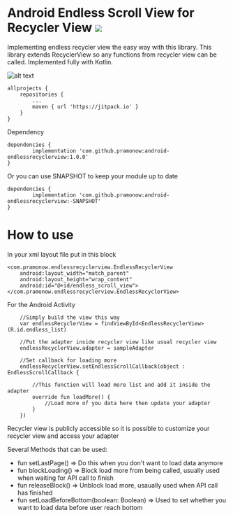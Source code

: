 # Android Endless Scroll View for Recycler View [![](https://jitpack.io/v/pramonow/android-endlessrecyclerview.svg)](https://jitpack.io/#pramonow/android-endlessrecyclerview)

Implementing endless recycler view the easy way with this library. This library extends RecyclerView so any functions from recycler view can be called. Implemented fully with Kotlin.

![alt text](https://github.com/pramonow/android-endlessrecyclerview/blob/master/screenshoot.gif?raw=true)

	allprojects {
		repositories {
			...
			maven { url 'https://jitpack.io' }
		}
	}
  
Dependency
	
	dependencies {
	        implementation 'com.github.pramonow:android-endlessrecyclerview:1.0.0'
	}


Or you can use SNAPSHOT to keep your module up to date

	dependencies {
	        implementation 'com.github.pramonow:android-endlessrecyclerview:-SNAPSHOT'
	}

# How to use

In your xml layout file put in this block

    <com.pramonow.endlessrecyclerview.EndlessRecyclerView
        android:layout_width="match_parent"
        android:layout_height="wrap_content"
        android:id="@+id/endless_scroll_view">
    </com.pramonow.endlessrecyclerview.EndlessRecyclerView>

For the Android Activity

        //Simply build the view this way
        var endlessRecyclerView = findViewById<EndlessRecyclerView>(R.id.endless_list)

        //Put the adapter inside recycler view like usual recycler view
        endlessRecyclerView.adapter = sampleAdapter

        //Set callback for loading more
        endlessRecyclerView.setEndlessScrollCallback(object : EndlessScrollCallback {

            //This function will load more list and add it inside the adapter
            override fun loadMore() {
                //Load more of you data here then update your adapter
            }
        })

Recycler view is publicly accessible so it is possible to customize your recycler view and access your adapter

Several Methods that can be used:
- fun setLastPage() => Do this when you don't want to load data anymore
- fun blockLoading() => Block load more from being called, usually used when waiting for API call to finish
- fun releaseBlock() => Unblock load more, usaually used when API call has finished
- fun setLoadBeforeBottom(boolean: Boolean) => Used to set whether you want to load data before user reach bottom 

